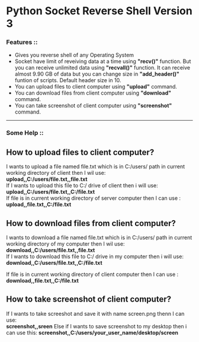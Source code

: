 # Python Socket Reverse Shell Version 3
<h3>Features ::</h3>
<ul>
  <li>Gives you reverse shell of any Operating System</li>
  <li>Socket have limit of reveiving data at a time using <b>"recv()"</b> function. But you can receive unlimited data using <b>"recvall()"</b> function. It can receive almost 9.90 GB of data but you can change size in <b>"add_header()"</b> funtion of scripts. Default header size in 10.</li>
  <li>You can upload files to client computer using <b>"upload"</b> command.</li>
  <li>You can download files from client computer using <b>"download"</b> command.</li>
  <li>You can take screenshot of client computer using <b>"screenshot"</b> command.</li>
</ul>
<hr color=red>
<h3>Some Help ::</h3>
<h2>How to upload files to client computer?</h2>
<!--To upload file to client computer you will have to follow this format:<br>
<b>upload  file_path_with_name,,file_path_with_name_to_save_in_client</b><br>-->

I wants to upload a file named file.txt which is in C:/users/ path in current working directory of client then I wil use: <br>
<b>upload,,C:/users/file.txt,,file.txt</b> <br>
If I wants to upload this file to C:/ drive of client then i will use: <br>
<b>upload,,C:/users/file.txt,,C:/file.txt</b> <br>
If file is in current working directory of server computer then I can use : <br>
<b>upload,,file.txt,,C:/file.txt</b>

<h2>How to download files from client computer?</h2>
I wants to download a file named file.txt which is in C:/users/ path in current working directory of my computer then I wil use: <br>
<b>download,,C:/users/file.txt,,file.txt</b> <br>
If I wants to download this file to C:/ drive in my computer then i will use: <br>
<b>download,,C:/users/file.txt,,C:/file.txt</b> <br>

If file is in current working directory of client computer then I can use : <br>
<b>download,,file.txt,,C:/file.txt</b>

<h2>How to take screenshot of client computer?</h2>
If I wants to take screeshot and save it with name screen.png thenn I can use: <br>
<b>screenshot,,sreen</b>
Else if I wants to save screenshot to my desktop then i can use this:
<b>screenshot,,C:/users/your_user_name/desktop/screen</b>
